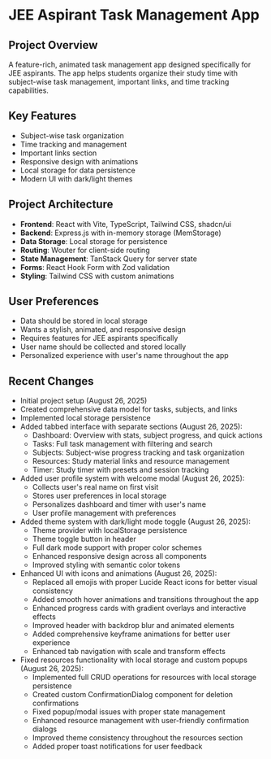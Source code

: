 # JEE Aspirant Task Management App

## Project Overview
A feature-rich, animated task management app designed specifically for JEE aspirants. The app helps students organize their study time with subject-wise task management, important links, and time tracking capabilities.

## Key Features
- Subject-wise task organization
- Time tracking and management
- Important links section
- Responsive design with animations
- Local storage for data persistence
- Modern UI with dark/light themes

## Project Architecture
- **Frontend**: React with Vite, TypeScript, Tailwind CSS, shadcn/ui
- **Backend**: Express.js with in-memory storage (MemStorage)
- **Data Storage**: Local storage for persistence
- **Routing**: Wouter for client-side routing
- **State Management**: TanStack Query for server state
- **Forms**: React Hook Form with Zod validation
- **Styling**: Tailwind CSS with custom animations

## User Preferences
- Data should be stored in local storage
- Wants a stylish, animated, and responsive design
- Requires features for JEE aspirants specifically
- User name should be collected and stored locally
- Personalized experience with user's name throughout the app

## Recent Changes
- Initial project setup (August 26, 2025)
- Created comprehensive data model for tasks, subjects, and links
- Implemented local storage persistence
- Added tabbed interface with separate sections (August 26, 2025):
  - Dashboard: Overview with stats, subject progress, and quick actions
  - Tasks: Full task management with filtering and search
  - Subjects: Subject-wise progress tracking and task organization
  - Resources: Study material links and resource management
  - Timer: Study timer with presets and session tracking
- Added user profile system with welcome modal (August 26, 2025):
  - Collects user's real name on first visit
  - Stores user preferences in local storage
  - Personalizes dashboard and timer with user's name
  - User profile management with preferences
- Added theme system with dark/light mode toggle (August 26, 2025):
  - Theme provider with localStorage persistence
  - Theme toggle button in header
  - Full dark mode support with proper color schemes
  - Enhanced responsive design across all components
  - Improved styling with semantic color tokens
- Enhanced UI with icons and animations (August 26, 2025):
  - Replaced all emojis with proper Lucide React icons for better visual consistency
  - Added smooth hover animations and transitions throughout the app
  - Enhanced progress cards with gradient overlays and interactive effects
  - Improved header with backdrop blur and animated elements
  - Added comprehensive keyframe animations for better user experience
  - Enhanced tab navigation with scale and transform effects
- Fixed resources functionality with local storage and custom popups (August 26, 2025):
  - Implemented full CRUD operations for resources with local storage persistence
  - Created custom ConfirmationDialog component for deletion confirmations
  - Fixed popup/modal issues with proper state management
  - Enhanced resource management with user-friendly confirmation dialogs
  - Improved theme consistency throughout the resources section
  - Added proper toast notifications for user feedback